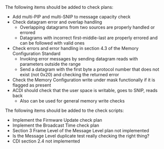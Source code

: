 The following items should be added to check plans:

 - Add multi-PIP and multi-SNIP to message capacity check
 - Check datagram error and overlap handling
    - Overlapping datagrams from two sources are properly handled or errored
    - Datagrams with incorrect first-middle-last are properly errored and can be followed with valid ones
 - Check errors and error handling in section 4.3 of the Memory Configuration Standard
   - Invoking error messages by sending datagram reads with parameters outside the range
   - Send a datagram with the first byte a protocol number that does not exist (not 0x20) and checking the returned error
 - Check the Memory Configuration write under mask functionally if it is flagged as present 
 - ACDI should check that the user space is writable, goes to SNIP, reads back
   - Also can be used for general memory write checks

The following items should be added to the check scripts:

 - Implement the Firmware Update check plan
 - Implement the Broadcast Time check plan
 - Section 3 Frame Level of the Message Level plan not implemented
 - Is the Message Level duplicate test really checking the right thing?
 - CDI section 2.4 not implemented
